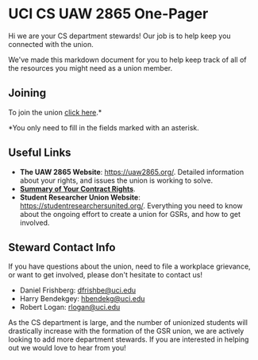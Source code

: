 # UCI CS UAW 2865 One-Pager

Hi we are your CS department stewards!
Our job is to help keep you connected with the union.

We've made this markdown document for you to help keep track of all of the resources you might need as a union member.

## Joining

To join the union [click here](https://uaw2865.org/join).\*

\*You only need to fill in the fields marked with an asterisk.

## Useful Links

- **The UAW 2865 Website**: https://uaw2865.org/. Detailed information about your rights, and issues the union is working to solve.
- [**Summary of Your Contract Rights**](https://drive.google.com/file/d/14kjVa_4nF7ou5meHjXi-4PRjY3b4CILC/view).
- **Student Researcher Union Website**: https://studentresearchersunited.org/. Everything you need to know about the ongoing effort to create a union for GSRs, and how to get involved.

## Steward Contact Info
If you have questions about the union, need to file a workplace grievance, or want to get involved, please don't hesitate to contact us!

- Daniel Frishberg: dfrishbe@uci.edu 
- Harry Bendekgey: hbendekg@uci.edu
- Robert Logan: rlogan@uci.edu

As the CS department is large, and the number of unionized students will drastically increase with the formation of the GSR union, we are actively looking to add more department stewards.
If you are interested in helping out we would love to hear from you!

